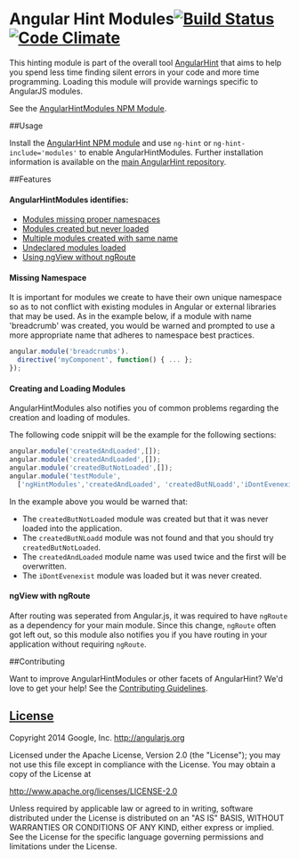 # Angular Hint Modules[![Build Status](https://travis-ci.org/angular/angular-hint-modules.svg?branch=master)](https://travis-ci.org/angular/angular-hint-modules) [![Code Climate](https://codeclimate.com/github/angular/angular-hint-modules.png)](https://codeclimate.com/github/angular/angular-hint-modules)

This hinting module is part of the overall tool [AngularHint](https://github.com/angular/angular-hint)
that aims to help you spend less time finding silent errors in your code and more time programming.
Loading this module will provide warnings specific to AngularJS modules.

See the [AngularHintModules NPM Module](https://www.npmjs.org/package/angular-hint-modules).

##Usage

Install the [AngularHint NPM module](https://www.npmjs.org/package/angular-hint)
and use `ng-hint` or `ng-hint-include='modules'` to
enable AngularHintModules. Further installation information is available on the
[main AngularHint repository](https://github.com/angular/angular-hint#usage).

##Features

#### AngularHintModules identifies:
  - [Modules missing proper namespaces](#missing-namespace)
  - [Modules created but never loaded](#creating-and-loading-modules)
  - [Multiple modules created with same name](#creating-and-loading-modules)
  - [Undeclared modules loaded](#creating-and-loading-modules)
  - [Using ngView without ngRoute](#ngview-with-ngroute)

#### Missing Namespace
It is important for modules we create to have their own unique namespace so as to not conflict with existing modules in Angular or external libraries that may be used. As in the example below, if a module with name 'breadcrumb' was created, you would be warned and prompted to use a more appropriate name that adheres to namespace best practices.
```javascript
angular.module('breadcrumbs').
  directive('myComponent', function() { ... };
});
```

#### Creating and Loading Modules
AngularHintModules also notifies you of common problems regarding the creation and loading of modules.

The following code snippit will be the example for the following sections:

```Javascript
angular.module('createdAndLoaded',[]);
angular.module('createdAndLoaded',[]);
angular.module('createdButNotLoaded',[]);
angular.module('testModule',
  ['ngHintModules','createdAndLoaded', 'createdButNLoadd','iDontEvenexist']);

```
In the example above you would be warned that:
- The `createdButNotLoaded` module was created but that it was never loaded into the application.
- The `createdButNLoadd` module was not found and that you should try `createdButNotLoaded`.
- The `createdAndLoaded` module name was used twice and the first will be overwritten.
- The `iDontEvenexist` module was loaded but it was never created.

#### ngView with ngRoute
After routing was seperated from Angular.js, it was required to have `ngRoute` as a dependency for your main module. Since this change, `ngRoute` often got left out, so this module also notifies you if you have routing in your application without requiring `ngRoute`.

##Contributing

Want to improve AngularHintModules or other facets of AngularHint? We'd love to get your help! See the [Contributing Guidelines](https://github.com/angular/angular-hint/blob/master/CONTRIBUTING.md).

## [License](LICENSE)

Copyright 2014 Google, Inc. http://angularjs.org

Licensed under the Apache License, Version 2.0 (the "License");
you may not use this file except in compliance with the License.
You may obtain a copy of the License at

   http://www.apache.org/licenses/LICENSE-2.0

Unless required by applicable law or agreed to in writing, software
distributed under the License is distributed on an "AS IS" BASIS,
WITHOUT WARRANTIES OR CONDITIONS OF ANY KIND, either express or implied.
See the License for the specific language governing permissions and
limitations under the License.
